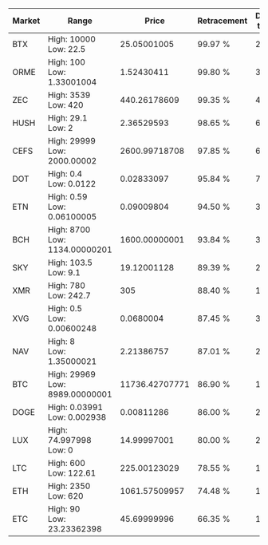| Market | Range | Price| Retracement | Doubles to 50% |
| --- | --- | --- | --- | --- |
| BTX | High: 10000<br />Low: 22.5 | 25.05001005 | 99.97 % | 200.05 |
| ORME | High: 100<br />Low: 1.33001004 | 1.52430411 | 99.80 % | 33.24 |
| ZEC | High: 3539<br />Low: 420 | 440.26178609 | 99.35 % | 4.50 |
| HUSH | High: 29.1<br />Low: 2 | 2.36529593 | 98.65 % | 6.57 |
| CEFS | High: 29999<br />Low: 2000.00002 | 2600.99718708 | 97.85 % | 6.15 |
| DOT | High: 0.4<br />Low: 0.0122 | 0.02833097 | 95.84 % | 7.27 |
| ETN | High: 0.59<br />Low: 0.06100005 | 0.09009804 | 94.50 % | 3.61 |
| BCH | High: 8700<br />Low: 1134.00000201 | 1600.00000001 | 93.84 % | 3.07 |
| SKY | High: 103.5<br />Low: 9.1 | 19.12001128 | 89.39 % | 2.94 |
| XMR | High: 780<br />Low: 242.7 | 305 | 88.40 % | 1.68 |
| XVG | High: 0.5<br />Low: 0.00600248 | 0.0680004 | 87.45 % | 3.72 |
| NAV | High: 8<br />Low: 1.35000021 | 2.21386757 | 87.01 % | 2.11 |
| BTC | High: 29969<br />Low: 8989.00000001 | 11736.42707771 | 86.90 % | 1.66 |
| DOGE | High: 0.03991<br />Low: 0.002938 | 0.00811286 | 86.00 % | 2.64 |
| LUX | High: 74.997998<br />Low: 0 | 14.99997001 | 80.00 % | 2.50 |
| LTC | High: 600<br />Low: 122.61 | 225.00123029 | 78.55 % | 1.61 |
| ETH | High: 2350<br />Low: 620 | 1061.57509957 | 74.48 % | 1.40 |
| ETC | High: 90<br />Low: 23.23362398 | 45.69999996 | 66.35 % | 1.24 |
